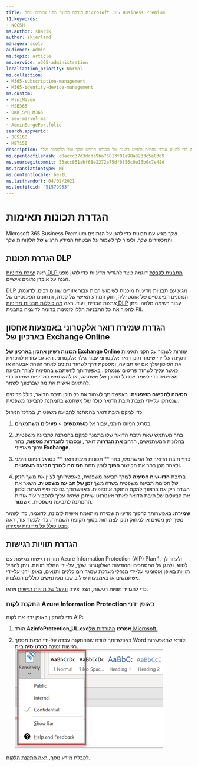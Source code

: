 ```yaml
---
title: הגדלת ההגנה מפני איומים עבור Microsoft 365 Business Premium
f1.keywords:
- NOCSH
ms.author: sharik
author: skjerland
manager: scotv
audience: Admin
ms.topic: article
ms.service: o365-administration
localization_priority: Normal
ms.collection:
- M365-subscription-management
- M365-identity-device-management
ms.custom:
- MiniMaven
- MSB365
- OKR_SMB_M365
- seo-marvel-mar
- AdminSurgePortfolio
search.appverid:
- BCS160
- MET150
description: הגדר תכונות תאימות כדי למנוע אובדן נתונים ולסייע בהגנה על המידע הרגיש שלך ועל הלקוחות שלך.
ms.openlocfilehash: c0accc37d3dcda9ba75813f01a98a3233c5a8369
ms.sourcegitcommit: 53acc851abf68e2272e75df0856c0e16b0c7e48d
ms.translationtype: MT
ms.contentlocale: he-IL
ms.lasthandoff: 04/02/2021
ms.locfileid: "51579953"
---
```

# <a name="set-up-compliance-features"></a>הגדרת תכונות תאימות

Microsoft 365 Business Premium שלך מגיע עם תכונות כדי להגן על הנתונים והמכשירים שלך, ולעזור לך לשמור על אבטחת המידע הרגיש של הלקוחות שלך.

## <a name="set-up-dlp-features"></a>הגדרת תכונות DLP

ראה [יצירת מדיניות DLP מתבנית לקבלת](../compliance/create-a-dlp-policy-from-a-template.md) דוגמה כיצד להגדיר מדיניות כדי להגן מפני הגנה על אובדן נתונים אישיים. 
  
DLP מגיע עם תבניות מדיניות מוכנות לשימוש רבות עבור אזורים שונים רבים. לדוגמה, הנתונים הפיננסיים של אוסטרליה, חוק המידע האישי של קנדה, הנתונים הפיננסיים של ארצות הברית, ועוד. ראה [מה כוללות תבניות מדיניות DLP](../compliance/what-the-dlp-policy-templates-include.md) עבור רשימה מלאה. ניתן להפוך את כל התבניות הללו לזמינות בדומה לדוגמה בתבנית PII. 
  
## <a name="set-up-email-retention-with-exchange-online-archiving"></a>הגדרת שמירת דואר אלקטרוני באמצעות אחסון בארכיון של Exchange Online

 **תכונות רשיון אחסון בארכיון של Exchange Online** עוזרות לשמור על תקני תאימות ותקינה על-ידי שימור תוכן דואר אלקטרוני עבור גילוי אלקטרוני. היא גם עוזרת להפחית את הסיכון שלך אם יש תביעה, ומספקת דרך לשחזר נתונים לאחר הפרת אבטחה או כאשר עליך לשחזר פריטים שנמחקו. באפשרותך להשתמש בחסימה לצורך תביעה משפטית כדי לשמר את כל התוכן של משתמש, או להשתמש במדיניות שמירה כדי להתאים אישית את מה שברצונך לשמר.
  
**חסימה לתביעה משפטית:** באפשרותך לשמור את כל תוכן תיבת הדואר, כולל פריטים שנמחקו על-ידי הצבת תיבת הדואר כולה של משתמש בהמתנה לתביעה משפטית. 
    
כדי למקם תיבת דואר בהמתנה לתביעה משפטית, במרכז הניהול:
    
1. בסרגל הניווט הימני, עבור אל **משתמשים** \> **פעילים משתמשים**.
    
2. בחר משתמש שאת תיבת הדואר שלו ברצונך למקם בהמתנה לתביעה משפטית. בחלונית המשתמשים, הרחב **את הגדרות** דואר , ובסמוך **להגדרות נוספות**, בחר ערוך מאפייני **Exchange**.
    
3. בדף תיבת הדואר של המשתמש, בחר ** תכונות תיבת דואר ** בסרגל הניווט הימני ולאחר מכן בחר את הקישור **הפוך** לזמין תחת **חסימה לצורך תביעה משפטית.**
    
4. בתיבת **הדו-שיח חסימה** לצורך תביעה משפטית, באפשרותך לציין את משך הזמן של חסימת תביעה משפטית בשדה משך **זמן של תביעה משפטית.** השאר את השדה ריק אם ברצונך למקם החזקה אינסופית. באפשרותך גם להוסיף הערות ולכוון את הבעלים של תיבת הדואר לאתר אינטרנט שייתכן שיהיה עליך להסביר עוד אודות ההמתנה לתביעה משפטית. \>**שמור**.
    
**שמירה:** באפשרותך להפוך מדיניות שמירה מותאמת אישית לזמינה, לדוגמה, כדי לשמר משך זמן מסוים או למחוק תוכן לצמיתות בסוף תקופת השמירה. כדי ללמוד עוד, ראה [מבט כולל על מדיניות שמירה](../compliance/retention.md).

## <a name="set-up-sensitivity-labels"></a>הגדרת תוויות רגישות

תוויות רגישות מגיעות עם Azure Information Protection (AIP) Plan 1, ולעזור לך לסווג, ולהגן על המסמכים וההודעות האלקטרוני שלך, על-ידי החלת תוויות. ניתן להחיל תוויות באופן אוטומטי על-ידי מנהלי מערכת שמגדירים כללים ותנאים, באופן ידני על-ידי משתמשים או באמצעות שילוב שבו משתמשים כוללים המלצות.

כדי להגדיר תוויות רגישות, הצג יצירה [וניהול של תוויות רגישות](https://support.microsoft.com/office/2fb96b54-7dd2-4f0c-ac8d-170790d4b8b9) וידאו.



### <a name="install-the-azure-information-protection-client-manually"></a>התקנת לקוח Azure Information Protection באופן ידני

כדי להתקין באופן ידני את לקוח AIP:

1. הורד **AzinfoProtection_UL.exeממרכז** [ההורדות של Microsoft.](https://www.microsoft.com/download/details.aspx?id=53018)
 
2. באפשרותך לוודא שההתקנה עבדה על-ידי הצגת מסמך  Word ולוודא שהאפשרות רגישות זמינה **בכרטיסיה בית.**
<br/>![הרשימה הנפתחת של הכרטיסיה 'הגנה' במסמך Word.](../media/word-sensitivity.png)

לקבלת מידע נוסף, [ראה התקנת הלקוח.](/azure/information-protection/infoprotect-tutorial-step3)